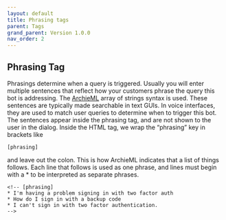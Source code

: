 ```yaml
---
layout: default
title: Phrasing tags
parent: Tags 
grand_parent: Version 1.0.0
nav_order: 2
---
```


## Phrasing Tag

Phrasings determine when a query is triggered.  Usually you will enter multiple sentences that reflect how your customers phrase the query this bot is addressing. The [ArchieML](http://archieml.org/) array of strings syntax is used. These sentences are typically made searchable in text GUIs. In voice interfaces, they are used to match user queries to determine when to trigger this bot. The sentences appear inside the phrasing tag, and are not shown to the user in the dialog. Inside the HTML tag, we wrap the “phrasing” key in brackets like 

    [phrasing] 
    
and leave out the colon.  This is how ArchieML indicates that a list of things follows.  Each line that follows is used as one phrase, and lines must begin with a * to be interpreted as separate phrases. 

    <!-- [phrasing] 
    * I'm having a problem signing in with two factor auth
    * How do I sign in with a backup code
    * I can't sign in with two factor authentication.
    -->